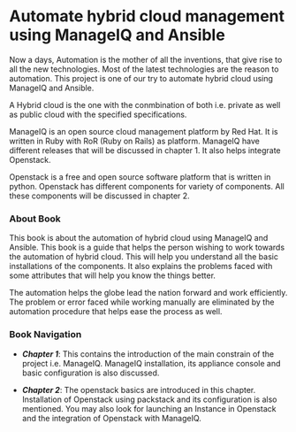 # Automate hybrid cloud management using ManageIQ and Ansible

Now a days, Automation is the mother of all the inventions, that give rise to all the new technologies. Most of the latest technologies are the reason to automation. This project is one of our try to automate hybrid cloud using ManageIQ and Ansible.

A Hybrid cloud is the one with the conmbination of both i.e. private as well as public cloud with the specified specifications.

ManageIQ is an open source cloud management platform by Red Hat. It is written in Ruby with RoR (Ruby on Rails) as platform. ManageIQ have different releases that will be discussed in chapter 1. It also helps integrate Openstack.

Openstack is a free and open source software platform that is written in python. Openstack has different components for variety of components. All these components will be discussed in chapter 2.

### About Book
This book is about the automation of hybrid cloud using ManageIQ and Ansible. This book is a guide that helps the person wishing to work towards the automation of hybrid cloud. This will help you understand all the basic installations of the components. It also explains the problems faced with some attributes that will help you know the things better.

The automation helps the globe lead the nation forward and work efficiently. The problem or error faced while working manually are eliminated by the automation procedure that helps ease the process as well.

### Book Navigation
- **_Chapter 1_**: This contains the introduction of the main constrain of the project i.e. ManageIQ. ManageIQ installation, its appliance console and basic configuration is also discussed.


- **_Chapter 2_**: The openstack basics are introduced in this chapter. Installation of Openstack using packstack and its configuration is also mentioned. You may also look for launching an Instance in Openstack and the integration of Openstack with ManageIQ.
